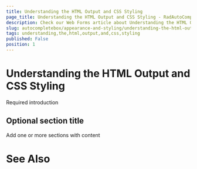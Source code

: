 ```yaml
---
title: Understanding the HTML Output and CSS Styling
page_title: Understanding the HTML Output and CSS Styling - RadAutoCompleteBox
description: Check our Web Forms article about Understanding the HTML Output and CSS Styling.
slug: autocompletebox/appearance-and-styling/understanding-the-html-output-and-css-styling
tags: understanding,the,html,output,and,css,styling
published: False
position: 1
---
```


# Understanding the HTML Output and CSS Styling



Required introduction

## Optional section title

Add one or more sections with content

# See Also
